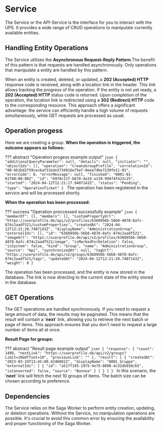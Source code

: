 # Service
The Service or the API-Service is the interface for you to interact with the UPS. It provides a wide range of CRUD operations to manipulate currently available entities.

## Handling Entity Operations
The Service utilizes the **Asynchronous Request-Reply Pattern**.The benefit of this pattern is that requests are handled asynchronously. Only operations that manipulate a entity are handled by this pattern.

When an entity is created, deleted, or updated, a **202 (Accepted) HTTP** response code is received, along with a location link in the header. This link allows tracking the progress of the operation. If the entity is not yet ready, a **202 (Accepted) HTTP** status code is returned. Upon completion of the operation, the location link is redirected using a **302 (Redirect) HTTP** code to the corresponding resource. This approach offers a significant advantage: the service can efficiently handle a high volume of requests simultaneously, while GET requests are processed as usual.

## Operation progess

Here we are creating a group. **When the operation is triggered, the outcome appears as follows:**

??? abstract "Operation progess example output"
    ```json
    {
    "additionalQueryParameter": null,
    "details": null,
    "initiator": "",
    "objectIds": [],
    "operation": "CreateGroupProfile",
    "correlationId": "00-6b1bd2f59cecbaf31bde3734916e75ef-0eea74be7239fe11-01",
    "errorCode": 0,
    "errorMessage": null,
    "finished": "0001-01-01T00:00:00Z",
    "id": "6978c11f-b670-4a19-a139-994f4f423c25",
    "started": "2024-04-12T12:21:17.9407143Z",
    "status": "Pending",
    "type": "OperationTicket"
    }
    ```
The operation has been registered in the service and will be processed shortly.

**When the operation has been processed:**

??? success "Operation proccessed successfully example"
    ```json
    {
    "memberOf": [],
    "members": [],
    "customPropertyUrl": "https://userprofile.de/api/v2/profiles/6368956b-56b0-4878-8afc-874c2aadf521/customProperties",
    "createdAt": "2024-04-12T12:21:20.7407143Z",
    "displayName": "AdministrationGroup",
    "externalIds": [],
    "id": "6368956b-56b0-4878-8afc-874c2aadf521",
    "imageUrl": "https://userprofile.de/api/v2/profiles/6368956b-56b0-4878-8afc-874c2aadf521/image",
    "isMarkedForDeletion": false,
    "isSystem": false,
    "kind": "Group",
    "name": "AdministrationGroup",
    "source": "Api",
    "synchronizedAt": null,
    "tagUrl": "https://userprofile.de/api/v2/groups/6368956b-56b0-4878-8afc-874c2aadf521/tags",
    "updatedAt": "2024-04-12T12:21:20.7407143Z",
    "weight": 0
    }
    ```

The operation has been processed, and the entity is now stored in the database. The link is now directing to the current state of the entity stored in the database.

## GET Operations
The GET operations are handled synchronously. If you need to request a large amount of data, the results may be paginated. This means that the result will contain a '**next**' link, allowing you to retrieve the next batch or page of items. This approach ensures that you don't need to request a large number of items all at once.

**Result Page for groups:**

??? abstract "Result page example output"
    ```json
    {
      "response": {
        "count": 1499,
        "nextLink": "https://userprofile.de/api/v2/groups?Limit=10&Offset=10",
        "previousLink": ""
      },
      "result": [
        {
          "createdAt": "2023-03-24T13:45:00.4246881Z",
          "displayName": "0001_Gruppe",
          "externalIds": [
            {
              "id": "a517f195-1975-4e79-8890-4c32db938cb5",
              "isConverted": false,
              "source": "Bonnea"
            }
          ]
        }
      ]
    }
    ```
In this scenario, the '**next**' link will fetch the next 10 groups of items. The batch size can be chosen according to preference.

## Dependencies
The Service relies on the Saga Worker to perform entity creation, updating, or deletion operations. Without the Service, no manipulation operations are possible. It's crucial to avoid this common error by ensuring the availability and proper functioning of the Saga Worker.










